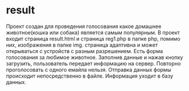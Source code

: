 # result
Проект создан для проведения голосования какое домашнее животное(кошка или собака) является самым популярным.
В проект входит страница result.html и страница reg1.php  в папке php, помимо них, изображения в папке img.
страница адаптивна и может открываться с устройств с разным разрешением.
Есть форма голосования за любимое животное. Заполнив данные и нажав кнопку загрузить, пользователь передает информацию на сервер.
Повторно проголосовать с одного емайла нельзя.
Отправка данных формы происходит непосредственно в файле.
Информация уходит в базу данных.

